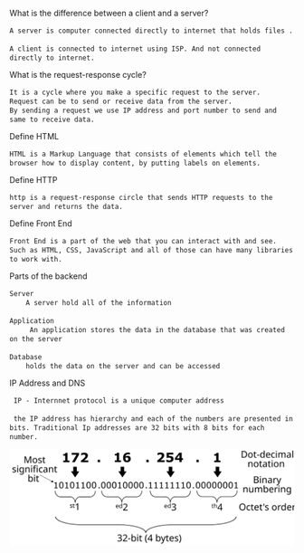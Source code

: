 What is the difference between a client and a server?

    A server is computer connected directly to internet that holds files .

    A client is connected to internet using ISP. And not connected directly to internet.

What is the request-response cycle?

    It is a cycle where you make a specific request to the server.
    Request can be to send or receive data from the server.
    By sending a request we use IP address and port number to send and same to receive data.

Define HTML

    HTML is a Markup Language that consists of elements which tell the browser how to display content, by putting labels on elements.

Define HTTP

    http is a request-response circle that sends HTTP requests to the server and returns the data.

Define Front End

    Front End is a part of the web that you can interact with and see. Such as HTML, CSS, JavaScript and all of those can have many libraries to work with.

Parts of the backend

    Server
        A server hold all of the information

    Application
         An application stores the data in the database that was created on the server

    Database
        holds the data on the server and can be accessed

IP Address and DNS

     IP - Internnet protocol is a unique computer address

     the IP address has hierarchy and each of the numbers are presented in bits. Traditional Ip addresses are 32 bits with 8 bits for each number.

![IPv4](ip4.svg)
